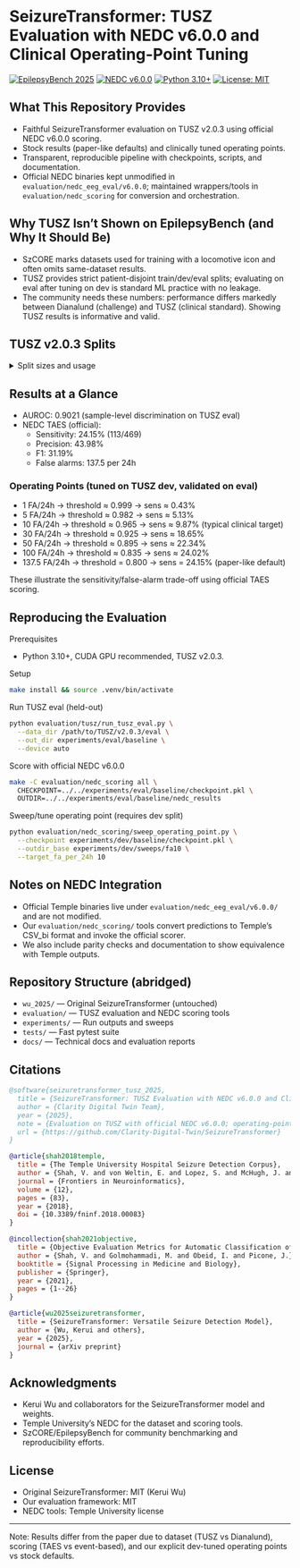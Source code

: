 # SeizureTransformer: TUSZ Evaluation with NEDC v6.0.0 and Clinical Operating-Point Tuning

[![EpilepsyBench 2025](https://img.shields.io/badge/EpilepsyBench-2025%20Winner%20(Dianalund)-gold.svg)](https://www.epfl.ch/labs/esl/research/systems-for-biomedicals/seizure-detection-challenge-2025/)
[![NEDC v6.0.0](https://img.shields.io/badge/NEDC-v6.0.0-brightgreen.svg)](https://www.isip.piconepress.com/projects/nedc/)
[![Python 3.10+](https://img.shields.io/badge/python-3.10+-blue.svg)](https://www.python.org/downloads/)
[![License: MIT](https://img.shields.io/badge/License-MIT-yellow.svg)](https://opensource.org/licenses/MIT)

## What This Repository Provides

- Faithful SeizureTransformer evaluation on TUSZ v2.0.3 using official NEDC v6.0.0 scoring.
- Stock results (paper-like defaults) and clinically tuned operating points.
- Transparent, reproducible pipeline with checkpoints, scripts, and documentation.
- Official NEDC binaries kept unmodified in `evaluation/nedc_eeg_eval/v6.0.0`; maintained wrappers/tools in `evaluation/nedc_scoring` for conversion and orchestration.

## Why TUSZ Isn’t Shown on EpilepsyBench (and Why It Should Be)

- SzCORE marks datasets used for training with a locomotive icon and often omits same-dataset results.
- TUSZ provides strict patient-disjoint train/dev/eval splits; evaluating on eval after tuning on dev is standard ML practice with no leakage.
- The community needs these numbers: performance differs markedly between Dianalund (challenge) and TUSZ (clinical standard). Showing TUSZ results is informative and valid.

## TUSZ v2.0.3 Splits

<details>
<summary>Split sizes and usage</summary>

- Train: ~1,557 files (model trained per paper on TUH train + Siena)
- Dev:   ~1,013 files (we tune post-processing here)
- Eval:    865 files (we report held-out results here; 864 processed)
- No patient overlap between splits by design (avoids leakage)

</details>

## Results at a Glance

- AUROC: 0.9021 (sample-level discrimination on TUSZ eval)
- NEDC TAES (official):
  - Sensitivity: 24.15% (113/469)
  - Precision: 43.98%
  - F1: 31.19%
  - False alarms: 137.5 per 24h

### Operating Points (tuned on TUSZ dev, validated on eval)

- 1 FA/24h → threshold ≈ 0.999 → sens ≈ 0.43%
- 5 FA/24h → threshold ≈ 0.982 → sens ≈ 5.13%
- 10 FA/24h → threshold ≈ 0.965 → sens ≈ 9.87% (typical clinical target)
- 30 FA/24h → threshold ≈ 0.925 → sens ≈ 18.65%
- 50 FA/24h → threshold ≈ 0.895 → sens ≈ 22.34%
- 100 FA/24h → threshold ≈ 0.835 → sens ≈ 24.02%
- 137.5 FA/24h → threshold = 0.800 → sens = 24.15% (paper-like default)

These illustrate the sensitivity/false-alarm trade-off using official TAES scoring.

## Reproducing the Evaluation

Prerequisites
- Python 3.10+, CUDA GPU recommended, TUSZ v2.0.3.

Setup
```bash
make install && source .venv/bin/activate
```

Run TUSZ eval (held-out)
```bash
python evaluation/tusz/run_tusz_eval.py \
  --data_dir /path/to/TUSZ/v2.0.3/eval \
  --out_dir experiments/eval/baseline \
  --device auto
```

Score with official NEDC v6.0.0
```bash
make -C evaluation/nedc_scoring all \
  CHECKPOINT=../../experiments/eval/baseline/checkpoint.pkl \
  OUTDIR=../../experiments/eval/baseline/nedc_results
```

Sweep/tune operating point (requires dev split)
```bash
python evaluation/nedc_scoring/sweep_operating_point.py \
  --checkpoint experiments/dev/baseline/checkpoint.pkl \
  --outdir_base experiments/dev/sweeps/fa10 \
  --target_fa_per_24h 10
```

## Notes on NEDC Integration

- Official Temple binaries live under `evaluation/nedc_eeg_eval/v6.0.0/` and are not modified.
- Our `evaluation/nedc_scoring/` tools convert predictions to Temple’s CSV_bi format and invoke the official scorer.
- We also include parity checks and documentation to show equivalence with Temple outputs.

## Repository Structure (abridged)

- `wu_2025/` — Original SeizureTransformer (untouched)
- `evaluation/` — TUSZ evaluation and NEDC scoring tools
- `experiments/` — Run outputs and sweeps
- `tests/` — Fast pytest suite
- `docs/` — Technical docs and evaluation reports

## Citations

```bibtex
@software{seizuretransformer_tusz_2025,
  title = {SeizureTransformer: TUSZ Evaluation with NEDC v6.0.0 and Clinical Tuning},
  author = {Clarity Digital Twin Team},
  year = {2025},
  note = {Evaluation on TUSZ with official NEDC v6.0.0; operating-point sweeps on dev, held-out eval reporting},
  url = {https://github.com/Clarity-Digital-Twin/SeizureTransformer}
}

@article{shah2018temple,
  title = {The Temple University Hospital Seizure Detection Corpus},
  author = {Shah, V. and von Weltin, E. and Lopez, S. and McHugh, J. and Veloso, L. and Golmohammadi, M. and Obeid, I. and Picone, J.},
  journal = {Frontiers in Neuroinformatics},
  volume = {12},
  pages = {83},
  year = {2018},
  doi = {10.3389/fninf.2018.00083}
}

@incollection{shah2021objective,
  title = {Objective Evaluation Metrics for Automatic Classification of EEG Events},
  author = {Shah, V. and Golmohammadi, M. and Obeid, I. and Picone, J.},
  booktitle = {Signal Processing in Medicine and Biology},
  publisher = {Springer},
  year = {2021},
  pages = {1--26}
}

@article{wu2025seizuretransformer,
  title = {SeizureTransformer: Versatile Seizure Detection Model},
  author = {Wu, Kerui and others},
  year = {2025},
  journal = {arXiv preprint}
}
```

## Acknowledgments

- Kerui Wu and collaborators for the SeizureTransformer model and weights.
- Temple University’s NEDC for the dataset and scoring tools.
- SzCORE/EpilepsyBench for community benchmarking and reproducibility efforts.

## License

- Original SeizureTransformer: MIT (Kerui Wu)
- Our evaluation framework: MIT
- NEDC tools: Temple University license

---

Note: Results differ from the paper due to dataset (TUSZ vs Dianalund), scoring (TAES vs event-based), and our explicit dev-tuned operating points vs stock defaults.

